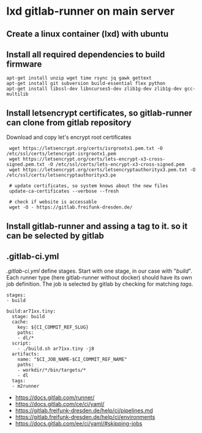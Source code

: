 lxd gitlab-runner on main server
=================================

Create a linux container (lxd) with ubuntu
---------



Install all required dependencies to build firmware
------------
```
apt-get install unzip wget time rsync jq gawk gettext
apt-get install git subversion build-essential flex python
apt-get install libssl-dev libncurses5-dev zlib1g-dev zlib1g-dev gcc-multilib
```

Install letsencrypt certificates, so gitlab-runner can clone from gitlab repository
--------
Download and copy let's encrypt root certificates

```
 wget https://letsencrypt.org/certs/isrgrootx1.pem.txt -O /etc/ssl/certs/letencrypt-isrgrootx1.pem
 wget https://letsencrypt.org/certs/lets-encrypt-x3-cross-signed.pem.txt -O /etc/ssl/certs/lets-encrypt-x3-cross-signed.pem
 wget https://letsencrypt.org/certs/letsencryptauthorityx3.pem.txt -O /etc/ssl/certs/letsencryptauthorityx3.pe
 
 # update certificates, so system knows about the new files
 update-ca-certificates --verbose --fresh

 # check if website is accessable
 wget -O - https://gitlab.freifunk-dresden.de/
```

Install gitlab-runner and assing a tag to it. so it can be selected by gitlab
---------


.gitlab-ci.yml
--------------
*.gitlab-ci.yml* define stages. Start with one stage, in our case with "*build*".<br>
Each runner type (here gitlab-runner without docker) should have its own job definition.
The job is selected by gitlab by checking for matching *tags*.

```
stages:
- build

build:ar71xx.tiny:
  stage: build
  cache:
    key: ${CI_COMMIT_REF_SLUG}
    paths:
    - dl/*
  script:
    - ./build.sh ar71xx.tiny -j8
  artifacts:
    name: "$CI_JOB_NAME-$CI_COMMIT_REF_NAME"
    paths:
    - workdir/*/bin/targets/*
    - dl
  tags:
  - m2runner

```
- https://docs.gitlab.com/runner/
- https://docs.gitlab.com/ce/ci/yaml/
- https://gitlab.freifunk-dresden.de/help/ci/pipelines.md
- https://gitlab.freifunk-dresden.de/help/ci/environments
- https://docs.gitlab.com/ee/ci/yaml/#skipping-jobs


